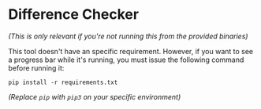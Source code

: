 # Difference Checker

*(This is only relevant if you're not running this from the provided binaries)*

This tool doesn't have an specific requirement. However, if you want to see a progress bar while it's running,
you must issue the following command before running it:

``pip install -r requirements.txt``

*(Replace ``pip`` with ``pip3`` on your specific environment)*